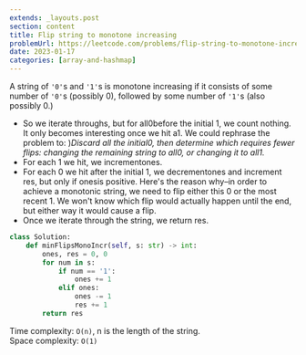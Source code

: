 ```yaml
---
extends: _layouts.post
section: content
title: Flip string to monotone increasing
problemUrl: https://leetcode.com/problems/flip-string-to-monotone-increasing/
date: 2023-01-17
categories: [array-and-hashmap]
---
```


A string of `'0'`s and `'1'`s is monotone increasing if it consists of some number of `'0'`s (possibly 0), followed by some number of `'1'`s (also possibly 0.)

- So we iterate throughs, but for all0before the initial 1, we count nothing. It only becomes interesting once we hit a1. We could rephrase the problem to: )*Discard all the initial0, then determine which requires fewer flips: changing the remaining string to all0, or changing it to all1.*
- For each 1 we hit, we incrementones.
- For each 0 we hit after the initial 1, we decrementones and increment res, but only if onesis positive. Here's the reason why–in order to achieve a monotonic string, we need to flip either this 0 or the most recent 1. We won't know which flip would actually happen until the end, but either way it would cause a flip.
- Once we iterate through the string, we return res.

```python
class Solution:
    def minFlipsMonoIncr(self, s: str) -> int:
        ones, res = 0, 0
        for num in s:
            if num == '1':
                ones += 1
            elif ones:
                ones -= 1
                res += 1
        return res
```

Time complexity: `O(n)`, n is the length of the string. <br/>
Space complexity: `O(1)`